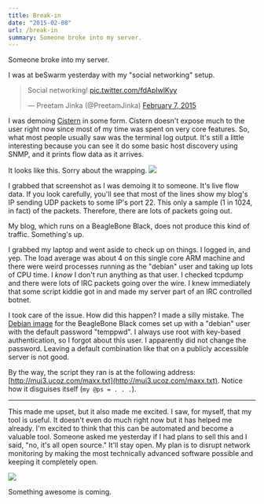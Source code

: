 ```yaml
---
title: Break-in
date: "2015-02-08"
url: /break-in
summary: Someone broke into my server.
---
```


Someone broke into my server.

I was at beSwarm yesterday with my "social networking" setup.
<blockquote class="twitter-tweet" lang="en"><p>Social networking! <a href="http://t.co/fdApIwlKyy">pic.twitter.com/fdApIwlKyy</a></p>&mdash; Preetam Jinka (@PreetamJinka) <a href="https://twitter.com/PreetamJinka/status/564090574009929728">February 7, 2015</a></blockquote>
<script async src="//platform.twitter.com/widgets.js" charset="utf-8"></script>

I was demoing [Cistern](http://preetamjinka.github.io/cistern/) in some form. Cistern doesn't expose much to the user right now since most of my time was spent on very core features. So, what most people usually saw was the terminal log output. It's still a little interesting because you can see it do some basic host discovery using SNMP, and it prints flow data as it arrives.

It looks like this. Sorry about the wrapping.
![](http://static.misfra.me/images/posts/break-in/cistern-log.png)

I grabbed that screenshot as I was demoing it to someone. It's live flow data. If you look carefully, you'll see that most of the lines show my blog's IP sending UDP packets to some IP's port 22. This only a sample (1 in 1024, in fact) of the packets. Therefore, there are lots of packets going out.

My blog, which runs on a BeagleBone Black, does not produce this kind of traffic. Something's up.

I grabbed my laptop and went aside to check up on things. I logged in, and yep. The load average was about 4 on this single core ARM machine and there were weird processes running as the "debian" user and taking up lots of CPU time. I *know* I don't run anything as that user. I checked tcpdump and there were lots of IRC packets going over the wire. I knew immediately that some script kiddie got in and made my server part of an IRC controlled botnet.

I took care of the issue. How did this happen? I made a silly mistake. The [Debian image](http://elinux.org/BeagleBoardDebian) for the BeagleBone Black comes set up with a "debian" user with the default password "temppwd". I always use root with key-based authentication, so I forgot about this user. I apparently did not change the password. Leaving a default combination like that on a publicly accessible server is not good.

By the way, the script they ran is at the following address: [http://mui3.ucoz.com/maxx.txt](http://mui3.ucoz.com/maxx.txt). Notice how it disguises itself (`my @ps = . . .`).

----

This made me upset, but it also made me excited. I saw, for myself, that my tool is useful. It doesn't even do much right now but it has helped me already. I'm excited to think that this can be automated and become a valuable tool. Someone asked me yesterday if I had plans to sell this and I said, "no, it's all open source." It'll stay open. My plan is to disrupt network monitoring by making the most technically advanced software possible and keeping it completely open.

![](http://static.misfra.me/images/posts/break-in/plots.png)

Something awesome is coming.
